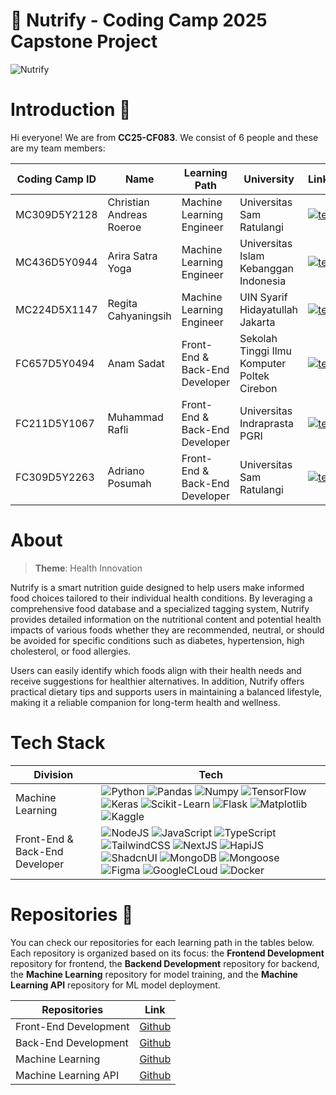 # 📣 Nutrify - Coding Camp 2025 Capstone Project

![Nutrify]()

# Introduction 👋

Hi everyone! We are from **CC25-CF083**. We consist of 6 people and these are my team members:

| Coding Camp ID | Name                     | Learning Path                  | University                                  | LinkedIn                                                                                                                                                                   |
| -------------- | ------------------------ | ------------------------------ | ------------------------------------------- | -------------------------------------------------------------------------------------------------------------------------------------------------------------------------- |
| MC309D5Y2128   | Christian Andreas Roeroe | Machine Learning Engineer      | Universitas Sam Ratulangi                   | [![text](https://img.shields.io/badge/LinkedIn-0077B5?style=for-the-badge&logo=linkedin&logoColor=white)](https://www.linkedin.com/in/christian-andreas-roeroe-452429259/) |
| MC436D5Y0944   | Arira Satra Yoga         | Machine Learning Engineer      | Universitas Islam Kebanggan Indonesia       | [![text](https://img.shields.io/badge/LinkedIn-0077B5?style=for-the-badge&logo=linkedin&logoColor=white)](https://www.linkedin.com/in/arsagaa/)                            |
| MC224D5X1147   | Regita Cahyaningsih      | Machine Learning Engineer      | UIN Syarif Hidayatullah Jakarta             | [![text](https://img.shields.io/badge/LinkedIn-0077B5?style=for-the-badge&logo=linkedin&logoColor=white)](https://www.linkedin.com/in/regita-cahyaningsih-461b69227/)      |
| FC657D5Y0494   | Anam Sadat               | Front-End & Back-End Developer | Sekolah Tinggi Ilmu Komputer Poltek Cirebon | [![text](https://img.shields.io/badge/LinkedIn-0077B5?style=for-the-badge&logo=linkedin&logoColor=white)](https://www.linkedin.com/in/anamsadat/)                          |
| FC211D5Y1067   | Muhammad Rafli           | Front-End & Back-End Developer | Universitas Indraprasta PGRI                | [![text](https://img.shields.io/badge/LinkedIn-0077B5?style=for-the-badge&logo=linkedin&logoColor=white)](https://www.linkedin.com/in/mhmmdrafli3/)                        |
| FC309D5Y2263   | Adriano Posumah          | Front-End & Back-End Developer | Universitas Sam Ratulangi                   | [![text](https://img.shields.io/badge/LinkedIn-0077B5?style=for-the-badge&logo=linkedin&logoColor=white)](https://www.linkedin.com/in/adriano-posumah/)                    |

# About

> **Theme**: Health Innovation

Nutrify is a smart nutrition guide designed to help users make informed food choices tailored to their individual health conditions. By leveraging a comprehensive food database and a specialized tagging system, Nutrify provides detailed information on the nutritional content and potential health impacts of various foods whether they are recommended, neutral, or should be avoided for specific conditions such as diabetes, hypertension, high cholesterol, or food allergies.

Users can easily identify which foods align with their health needs and receive suggestions for healthier alternatives. In addition, Nutrify offers practical dietary tips and supports users in maintaining a balanced lifestyle, making it a reliable companion for long-term health and wellness.

# Tech Stack

| Division                       | Tech                                                                                                                                                                                                                                                                                                                                                                                                                                                                                                                                                                                                                                                                                                                                                                                                                                                                                                                                                                                                                                                                                                                                                                                                                                                                                                                     |
| ------------------------------ | ------------------------------------------------------------------------------------------------------------------------------------------------------------------------------------------------------------------------------------------------------------------------------------------------------------------------------------------------------------------------------------------------------------------------------------------------------------------------------------------------------------------------------------------------------------------------------------------------------------------------------------------------------------------------------------------------------------------------------------------------------------------------------------------------------------------------------------------------------------------------------------------------------------------------------------------------------------------------------------------------------------------------------------------------------------------------------------------------------------------------------------------------------------------------------------------------------------------------------------------------------------------------------------------------------------------------ |
| Machine Learning               | ![Python](https://img.shields.io/badge/python-3670A0?style=for-the-badge&logo=python&logoColor=ffdd54) ![Pandas](https://img.shields.io/badge/pandas-150458?style=for-the-badge&logo=pandas&logoColor=ffffff) ![Numpy](https://img.shields.io/badge/numpy-013243?style=for-the-badge&logo=NumPy&logoColor=ffffff) ![TensorFlow](https://img.shields.io/badge/tensorflow-FF6F00?style=for-the-badge&logo=tensorflow&logoColor=ffffff) ![Keras](https://img.shields.io/badge/keras-D00000?style=for-the-badge&logo=Keras&logoColor=ffffff) ![Scikit-Learn](https://img.shields.io/badge/scikit--learn-F7931E?style=for-the-badge&logo=scikit-learn&logoColor=ffffff) ![Flask](https://img.shields.io/badge/Flask-000000?style=for-the-badge&logo=Flask&logoColor=ffffff) ![Matplotlib](https://img.shields.io/badge/matplotlib-ffffff?style=for-the-badge) ![Kaggle](https://img.shields.io/badge/kaggle-20BEFF?style=for-the-badge&logo=Kaggle&logoColor=ffffff)                                                                                                                                                                                                                                                                                                                                                          |
| Front-End & Back-End Developer | ![NodeJS](https://img.shields.io/badge/node.js-5FA04E?style=for-the-badge&logo=Node.js&logoColor=ffffff) ![JavaScript](https://img.shields.io/badge/javascript-000000?style=for-the-badge&logo=JavaScript&logoColor=yellow) ![TypeScript](https://img.shields.io/badge/typescript-white?style=for-the-badge&logo=TypeScript&logoColor=3178C6) ![TailwindCSS](https://img.shields.io/badge/tailwind--css-06B6D4?style=for-the-badge&logo=TailwindCSS&logoColor=white) ![NextJS](https://img.shields.io/badge/next.js-black?style=for-the-badge&logo=Next.js&logoColor=white) ![HapiJS](https://img.shields.io/badge/hapi.js-333333?style=for-the-badge) ![ShadcnUI](https://img.shields.io/badge/shadcn--ui-white?style=for-the-badge&logo=shadcnui&logoColor=black) ![MongoDB](https://img.shields.io/badge/mongodb-47A248?style=for-the-badge&logo=MongoDB&logoColor=white) ![Mongoose](https://img.shields.io/badge/mongoose-880000?style=for-the-badge&logo=Mongoose&logoColor=white) ![Figma](https://img.shields.io/badge/figma-F24E1E?style=for-the-badge&logo=Figma&logoColor=white) ![GoogleCLoud](https://img.shields.io/badge/google--cloud-4285F4?style=for-the-badge&logo=GoogleCloud&logoColor=white) ![Docker](https://img.shields.io/badge/docker-2496ED?style=for-the-badge&logo=Docker&logoColor=white) |

# Repositories 📁

You can check our repositories for each learning path in the tables below. Each repository is organized based on its focus: the **Frontend Development** repository for frontend, the **Backend Development** repository for backend, the **Machine Learning** repository for model training, and the **Machine Learning API** repository for ML model deployment.

| Repositories          | Link                                                                        |
| --------------------- | --------------------------------------------------------------------------- |
| Front-End Development | [Github](https://github.com/Capstone-Team-Nutrify/Nutrify-Frontend-Project) |
| Back-End Development  | [Github](https://github.com/Capstone-Team-Nutrify/Nutrify-Backend-Project)  |
| Machine Learning      | [Github](https://github.com/Capstone-Team-Nutrify/Nutrify_ML_Project)       |
| Machine Learning API  | [Github](https://github.com/Capstone-Team-Nutrify/nutrify_ml_api)           |
